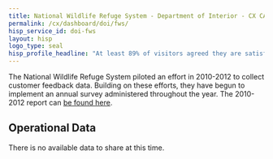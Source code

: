 ```yaml
---
title: National Wildlife Refuge System - Department of Interior - CX CAP Goal Dashboard
permalink: /cx/dashboard/doi/fws/
hisp_service_id: doi-fws
layout: hisp
logo_type: seal
hisp_profile_headline: "At least 89% of visitors agreed they are satisfied with each of four key refuge offerings: services provided by employees or volunteers; recreational opportunities; refuge information and education; and the refuge’s job of conserving fish, wildlife and their habitats"
---
```


The National Wildlife Refuge System piloted an effort in 2010-2012 to collect customer feedback data. Building on these efforts, they have begun to implement an annual survey administered throughout the year. The 2010-2012 report can <a href="{{ site.baseurl }}/cx/dashboard/supportingdocs/USFWS_NatWLRefugeVisSurvey_2010-11Results.pdf">be found here</a>.

<h2 class="cx-section-heading">Operational Data</h2>

There is no available data to share at this time.
